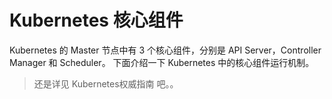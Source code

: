 # Kubernetes 核心组件

Kubernetes 的 Master 节点中有 3 个核心组件，分别是 API Server，Controller Manager 和 Scheduler。
下面介绍一下 Kubernetes 中的核心组件运行机制。
> 还是详见 Kubernetes权威指南 吧。。

